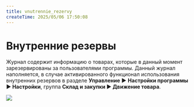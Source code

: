 ```yaml
---
title: vnutrennie_rezervy
createTime: 2025/05/06 17:50:08
---
```

# Внутренние резервы
Журнал содержит информацию о товарах, которые в данный момент зарезервированы за пользователями программы. Данный журнал наполняется, в случае активированного функционал использования внутренних резервов в разделе **Управление** **►** **Настройки программы ► Настройки**, группа **Склад и закупки ► Движение товара**.

![](image419.png)



